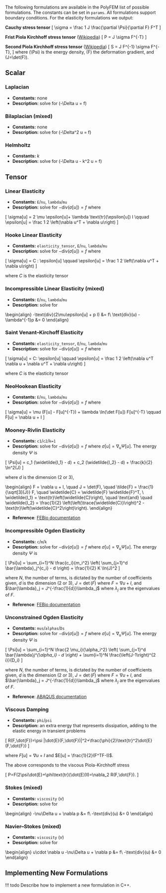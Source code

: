 <style>
    .md-typeset ul {
        margin-left: 0;
    }
    .md-typeset ul li {
        margin-bottom: 0;
        margin-left: 0;
        list-style-type: none;
    }
    .md-typeset div.arithmatex > * {
        margin: 0.1em auto !important;
    }
</style>

The following formulations are available in the PolyFEM list of possible formulations. The constants can be set in `params`. All formulations support boundary conditions. For the elasticity formulations we output:

**Cauchy stress tensor**
\[
\sigma = \frac 1 J \frac{\partial \Psi}{\partial F} F^T
\]

**Frist Piola Kirchhoff stress tensor** ([Wikipedia](https://en.wikipedia.org/wiki/Stress_(mechanics)#Piola–Kirchhoff_stress_tensor))
\[
P =  J \sigma F^{-T}
\]

**Second Piola Kirchhoff stress tensor** ([Wikipedia](https://en.wikipedia.org/wiki/Stress_(mechanics)#2nd_Piola–Kirchhoff_stress_tensor))
\[
S =  J F^{-1} \sigma F^{-T},
\]
where \(\Psi\) is the energy density, \(F\) the deformation gradient, and \(J=\det(F)\).


## Scalar

### Laplacian
* **Constants:** none
* **Description:** solve for \(-\Delta u = f\)

### Bilaplacian (mixed)
* **Constants:** none
* **Description:** solve for \(-\Delta^2 u = f\)

### Helmholtz
* **Constants:** $k$
* **Description:** solve for \(-\Delta u - k^2 u = f\)

## Tensor

### Linear Elasticity
* **Constants:** `E`/`nu`, `lambda`/`mu`
* **Description:** solve for $-\text{div}(\sigma[u]) = f$ where

\[
    \sigma[u] = 2 \mu  \epsilon[u]+ \lambda \text{tr}(\epsilon[u]) I \qquad \epsilon[u] = \frac 1 2 \left(\nabla u^T + \nabla u\right)
\]

### Hooke Linear Elasticity
* **Constants:**  `elasticity_tensor`, `E`/`nu`, `lambda`/`mu`
* **Description:** solve for $-\text{div}(\sigma[u]) = f$ where

\[
    \sigma[u] = C :  \epsilon[u] \qquad \epsilon[u] = \frac 1 2 \left(\nabla u^T + \nabla u\right)
\]

where $C$ is the elasticity tensor

### Incompressible Linear Elasticity (mixed)
* **Constants:** `E`/`nu`, `lambda`/`mu`
* **Description:** solve for

\begin{align}
-\text{div}(2\mu\epsilon[u] + p I) &= f\\
\text{div}(u) - \lambda^{-1}p &= 0
\end{align}

### Saint Venant–Kirchoff Elasticity
* **Constants:** `elasticity_tensor`, `E`/`nu`, `lambda`/`mu`
* **Description:** solve for $-\text{div}(\sigma[u]) = f$ where

\[
\sigma[u] = C: \epsilon[u]  \qquad \epsilon[u] = \frac 1 2 \left(\nabla u^T \nabla u + \nabla u^T + \nabla u\right)
\]

where $C$ is the elasticity tensor

### NeoHookean Elasticity
* **Constants:** `E`/`nu`, `lambda`/`mu`
* **Description:** solve for $-\text{div}(\sigma[u]) = f$ where

\[
    \sigma[u] = \mu (F[u] - F[u]^{-T}) + \lambda \ln(\det F[u]) F[u]^{-T} \qquad F[u] = \nabla u + I
\]

<!-- * **Physical interpretation:** $E$ is the Young's modulus, $\nu$ is Poisson's ratio, $\mu$ is the shear modulus, and $\lambda$ is Lamé's first parameter. -->

### Mooney-Rivlin Elasticity

* **Constants:** `c1`/`c2`/`k=1`
* **Description:** solve for $-\text{div}(\sigma[u]) = f$ where $\sigma[u]=\nabla_u \Psi[u]$. The energy density $\Psi$ is

\[
    \Psi[u] = c_1 (\widetilde{I_1} - d) + c_2 (\widetilde{I_2} - d) + \frac{k}{2} \ln^2(J)
\]

where $d$ is the dimension (2 or 3),

\begin{align}
F = \nabla u + I, \quad J = \det(F), \quad \tilde{F} = \frac{1}{\sqrt[3]{J}} F, \quad \widetilde{C} = \widetilde{F} \widetilde{F}^T, \\
\widetilde{I_1} = \text{tr}\left(\widetilde{C}\right), \quad  \text{and} \quad
\widetilde{I_2} = \frac{1}{2} \left(\left(\trace{\widetilde{C}}\right)^2 - \text{tr}\left(\widetilde{C}^2\right)\right).
\end{align}

* **Reference**: [FEBio documentation](https://help.febio.org/FEBioTheory/FEBio_tm_3-4-Subsection-5.3.1.html)


### Incompressible Ogden Elasticity

* **Constants:** `c`/`m`/`k`
* **Description:** solve for $-\text{div}(\sigma[u]) = f$ where $\sigma[u]=\nabla_u \Psi[u]$. The energy density $\Psi$ is

\[
    \Psi[u] = \sum_{i=1}^N \frac{c_i}{m_i^2} \left(
        \sum_{j=1}^d \bar{\lambda}_j^{c_i} - d
    \right) +  \frac{1}{2} K  \ln(J)^2
\]

where $N$, the number of terms, is dictated by the number of coefficients given, $d$ is the dimension (2 or 3), $J = \det(F)$ where $F = \nabla u + I$, and $\bar{\lambda}_j = J^{-\frac{1}{d}}\lambda_j$ where $\lambda_j$ are the eigenvalues of $F.$

<!-- * **Physical interpretation:**
!!! todo
    Physical interpretation of the coefficients -->

* **Reference**: [FEBio documentation](https://help.febio.org/FEBioTheory/FEBio_tm_3-4-Subsection-5.3.2.html)


### Unconstrained Ogden Elasticity

* **Constants:** `mus`/`alphas`/`Ds`
* **Description:** solve for $-\text{div}(\sigma[u]) = f$ where $\sigma[u]=\nabla_u \Psi[u]$. The energy density $\Psi$ is

\[
    \Psi[u] = \sum_{i=1}^N \frac{2 \mu_i}{\alpha_i^2} \left(
        \sum_{j=1}^d \bar{\lambda}_j^{\alpha_i} - d
    \right) + \sum_{i=1}^N \frac{\left(J-1\right)^{2 i}}{D_i}
\]

where $N$, the number of terms, is dictated by the number of coefficients given, $d$ is the dimension (2 or 3), $J = \det(F)$ where $F = \nabla u + I$, and $\bar{\lambda}_j = J^{-\frac{1}{d}}\lambda_j$ where $\lambda_j$ are the eigenvalues of $F.$

<!-- * **Physical interpretation:**
!!! todo
    Physical interpretation of the coefficients -->

* **Reference**: [ABAQUS documentation](https://classes.engineering.wustl.edu/2009/spring/mase5513/abaqus/docs/v6.6/books/stm/default.htm?startat=ch04s06ath124.html)

### Viscous Damping
* **Constants:** `phi`/`psi`
* **Description:** an extra energy that represents dissipation, adding to the elastic energy in transient problems

\[
    R(F,\dot{F})=\psi \|\dot{E}(F,\dot{F})\|^2+\frac{\phi}{2}\text{tr}^2\dot{E}(F,\dot{F})
\]

where $F[u] = \nabla u + I$ and $E[u] = \frac{1}{2}(F^TF-I)$.

The above corresponds to the viscous Piola-Kirchhoff stress

\[
    P=F(2\psi\dot{E}+\phi\text{tr}(\dot{E})I)=\nabla_2 R(F,\dot{F}).
\]

### Stokes (mixed)
* **Constants:** `viscosity` ($\nu$)
* **Description:** solve for

\begin{align}
    -\nu\Delta u + \nabla p &= f\\
    -\text{div}(u) &= 0
\end{align}

### Navier–Stokes (mixed)
* **Constants:** `viscosity` ($\nu$)
* **Description:** solve for

\begin{align}
    u\cdot \nabla u -\nu\Delta u + \nabla p &= f\\
    -\text{div}(u)  &= 0
\end{align}

## Implementing New Formulations

!!! todo
    Describe how to implement a new formulation in C++.
